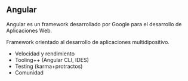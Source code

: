 ## Angular

Angular es un framework desarrollado por Google para el desarrollo de Aplicaciones Web.

Framework orientado al desarrollo de aplicaciones multidipositivo.

- Velocidad y rendimiento
- Tooling++ (Angular CLI, IDES)
- Testing (karma+protractos)
- Comunidad
